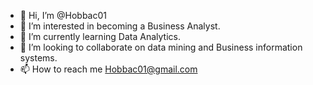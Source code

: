 - 👋 Hi, I’m @Hobbac01
- 👀 I’m interested in becoming a Business Analyst.
- 🌱 I’m currently learning Data Analytics.
- 💞️ I’m looking to collaborate on data mining and Business information systems.
- 📫 How to reach me Hobbac01@gmail.com

<!---
Hobbac01/Hobbac01 is a ✨ special ✨ repository because its `README.md` (this file) appears on your GitHub profile.
You can click the Preview link to take a look at your changes.
--->

